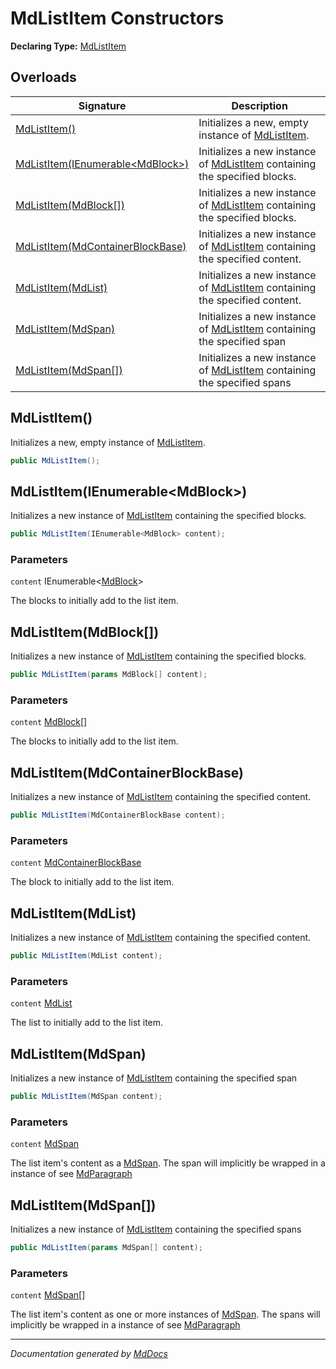 ﻿# MdListItem Constructors

**Declaring Type:** [MdListItem](../index.md)

## Overloads

| Signature                                                           | Description                                                                               |
| ------------------------------------------------------------------- | ----------------------------------------------------------------------------------------- |
| [MdListItem()](#mdlistitem)                                         | Initializes a new, empty instance of [MdListItem](../index.md).                           |
| [MdListItem(IEnumerable\<MdBlock\>)](#mdlistitemienumerablemdblock) | Initializes a new instance of [MdListItem](../index.md) containing the specified blocks.  |
| [MdListItem(MdBlock\[\])](#mdlistitemmdblock)                       | Initializes a new instance of [MdListItem](../index.md) containing the specified blocks.  |
| [MdListItem(MdContainerBlockBase)](#mdlistitemmdcontainerblockbase) | Initializes a new instance of [MdListItem](../index.md) containing the specified content. |
| [MdListItem(MdList)](#mdlistitemmdlist)                             | Initializes a new instance of [MdListItem](../index.md) containing the specified content. |
| [MdListItem(MdSpan)](#mdlistitemmdspan)                             | Initializes a new instance of [MdListItem](../index.md) containing the specified span     |
| [MdListItem(MdSpan\[\])](#mdlistitemmdspan)                         | Initializes a new instance of [MdListItem](../index.md) containing the specified spans    |

## MdListItem()

Initializes a new, empty instance of [MdListItem](../index.md).

```csharp
public MdListItem();
```

## MdListItem(IEnumerable\<MdBlock\>)

Initializes a new instance of [MdListItem](../index.md) containing the specified blocks.

```csharp
public MdListItem(IEnumerable<MdBlock> content);
```

### Parameters

`content`  IEnumerable\<[MdBlock](../../MdBlock/index.md)\>

The blocks to initially add to the list item.

## MdListItem(MdBlock\[\])

Initializes a new instance of [MdListItem](../index.md) containing the specified blocks.

```csharp
public MdListItem(params MdBlock[] content);
```

### Parameters

`content`  [MdBlock](../../MdBlock/index.md)\[\]

The blocks to initially add to the list item.

## MdListItem(MdContainerBlockBase)

Initializes a new instance of [MdListItem](../index.md) containing the specified content.

```csharp
public MdListItem(MdContainerBlockBase content);
```

### Parameters

`content`  [MdContainerBlockBase](../../MdContainerBlockBase/index.md)

The block to initially add to the list item.

## MdListItem(MdList)

Initializes a new instance of [MdListItem](../index.md) containing the specified content.

```csharp
public MdListItem(MdList content);
```

### Parameters

`content`  [MdList](../../MdList/index.md)

The list to initially add to the list item.

## MdListItem(MdSpan)

Initializes a new instance of [MdListItem](../index.md) containing the specified span

```csharp
public MdListItem(MdSpan content);
```

### Parameters

`content`  [MdSpan](../../MdSpan/index.md)

The list item's content as a [MdSpan](../../MdSpan/index.md). The span will implicitly be wrapped in a instance of see [MdParagraph](../../MdParagraph/index.md)

## MdListItem(MdSpan\[\])

Initializes a new instance of [MdListItem](../index.md) containing the specified spans

```csharp
public MdListItem(params MdSpan[] content);
```

### Parameters

`content`  [MdSpan](../../MdSpan/index.md)\[\]

The list item's content as one or more instances of [MdSpan](../../MdSpan/index.md). The spans will implicitly be wrapped in a instance of see [MdParagraph](../../MdParagraph/index.md)

___

*Documentation generated by [MdDocs](https://github.com/ap0llo/mddocs)*
